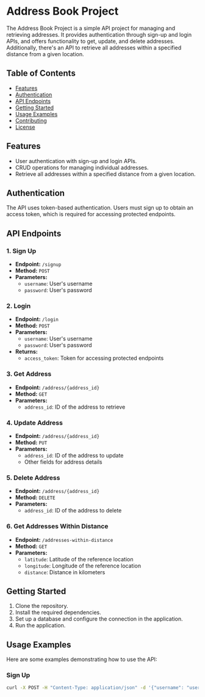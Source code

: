# Address Book Project

The Address Book Project is a simple API project for managing and retrieving addresses. It provides authentication through sign-up and login APIs, and offers functionality to get, update, and delete addresses. Additionally, there's an API to retrieve all addresses within a specified distance from a given location.

## Table of Contents
- [Features](#features)
- [Authentication](#authentication)
- [API Endpoints](#api-endpoints)
- [Getting Started](#getting-started)
- [Usage Examples](#usage-examples)
- [Contributing](#contributing)
- [License](#license)

## Features

- User authentication with sign-up and login APIs.
- CRUD operations for managing individual addresses.
- Retrieve all addresses within a specified distance from a given location.

## Authentication

The API uses token-based authentication. Users must sign up to obtain an access token, which is required for accessing protected endpoints.

## API Endpoints

### 1. Sign Up
- **Endpoint:** `/signup`
- **Method:** `POST`
- **Parameters:**
  - `username`: User's username
  - `password`: User's password

### 2. Login
- **Endpoint:** `/login`
- **Method:** `POST`
- **Parameters:**
  - `username`: User's username
  - `password`: User's password
- **Returns:**
  - `access_token`: Token for accessing protected endpoints

### 3. Get Address
- **Endpoint:** `/address/{address_id}`
- **Method:** `GET`
- **Parameters:**
  - `address_id`: ID of the address to retrieve

### 4. Update Address
- **Endpoint:** `/address/{address_id}`
- **Method:** `PUT`
- **Parameters:**
  - `address_id`: ID of the address to update
  - Other fields for address details

### 5. Delete Address
- **Endpoint:** `/address/{address_id}`
- **Method:** `DELETE`
- **Parameters:**
  - `address_id`: ID of the address to delete

### 6. Get Addresses Within Distance
- **Endpoint:** `/addresses-within-distance`
- **Method:** `GET`
- **Parameters:**
  - `latitude`: Latitude of the reference location
  - `longitude`: Longitude of the reference location
  - `distance`: Distance in kilometers

## Getting Started

1. Clone the repository.
2. Install the required dependencies.
3. Set up a database and configure the connection in the application.
4. Run the application.

## Usage Examples

Here are some examples demonstrating how to use the API:

### Sign Up
```bash
curl -X POST -H "Content-Type: application/json" -d '{"username": "user1", "password": "password123"}' http://your-api-url/signup
